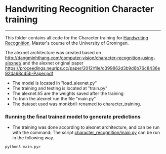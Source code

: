 # Handwriting Recognition Character training
***
This folder contains all code for the Character training for [Handwriting Recognition](https://www.rug.nl/ocasys/fwn/vak/show?code=WMAI019-05), Master's course of the University of Groningen.

The alexnet architecture was created based on http://dangminhthang.com/computer-vision/character-recognition-using-alexnet/ and the alexnet original paper https://proceedings.neurips.cc/paper/2012/file/c399862d3b9d6b76c8436e924a68c45b-Paper.pdf


* The model is located in "load_alexnet.py"
* The training and testing is located at "train.py"
* The alexnet.h5 are the weights saved after the training
* To train the alexnet run the file "main.py"
* The dataset used was monkbrill renamed to character_training.


### Running the final trained model to generate predictions
* The training was done according to alexnet architecture, and can be run with the command: 
The script [character_recognition/main.py](character_recognition/main.py) can be run in the following way.
```
python3 main.py>
```

